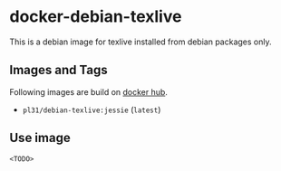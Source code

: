 docker-debian-texlive
=====================

This is a debian image for texlive installed from debian packages only.

Images and Tags
---------------

Following images are build on [docker hub](https://hub.docker.com/r/pl31/debian-texlive/tags/).

- `pl31/debian-texlive:jessie` (`latest`)

Use image
---------

` <TODO> `

